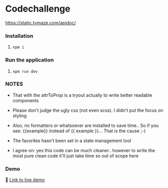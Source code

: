# Codechallenge
https://static.tvmaze.com/apidoc/

### Installation
1. `npm i`

### Run the application
1. `npm run dev`

### NOTES
- That with the attrToProp is a tryout actually to write better readable components
- Please don't judge the ugly css (not even scss). I didn't put the focus on styling
- Also, no formatters or whatsoever are installed to save time.. So if you see: 
  {{example}} instead of {{ example }}... That is the cause ;-)
  
- The favorites hasn't been set in a state management tool
- I agree on: yes this code can be much cleaner.. however to write the most pure clean code it'll just take time so out of scope here
### Demo
🔗 [Link to live demo](https://danielgroen.github.io/abnamro-codechallenge/)